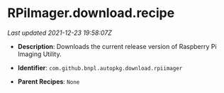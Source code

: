 # RPiImager.download.recipe

_Last updated 2021-12-23 19:58:07Z_

- **Description**: Downloads the current release version of Raspberry Pi Imaging Utility.

- **Identifier**: `com.github.bnpl.autopkg.download.rpiimager`

- **Parent Recipes**: `None`